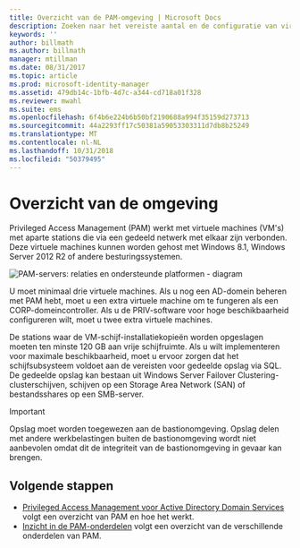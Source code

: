 ```yaml
---
title: Overzicht van de PAM-omgeving | Microsoft Docs
description: Zoeken naar het vereiste aantal en de configuratie van virtuele machines die in Privileged Access Management kunnen worden geïmplementeerd
keywords: ''
author: billmath
ms.author: billmath
manager: mtillman
ms.date: 08/31/2017
ms.topic: article
ms.prod: microsoft-identity-manager
ms.assetid: 479db14c-1bfb-4d7c-a344-cd718a01f328
ms.reviewer: mwahl
ms.suite: ems
ms.openlocfilehash: 6f4b6e224b6b50bf2190688a994f35159d273713
ms.sourcegitcommit: 44a2293ff17c50381a59053303311d7db8b25249
ms.translationtype: MT
ms.contentlocale: nl-NL
ms.lasthandoff: 10/31/2018
ms.locfileid: "50379495"
---
```

# <a name="environment-overview"></a>Overzicht van de omgeving

Privileged Access Management (PAM) werkt met virtuele machines (VM's) met aparte stations die via een gedeeld netwerk met elkaar zijn verbonden. Deze virtuele machines kunnen worden gehost met Windows 8.1, Windows Server 2012 R2 of andere besturingssystemen.

![PAM-servers: relaties en ondersteunde platformen - diagram](media/pam-test-lab-architecture.png)

U moet minimaal drie virtuele machines.  Als u nog een AD-domein beheren met PAM hebt, moet u een extra virtuele machine om te fungeren als een CORP-domeincontroller.  Als u de PRIV-software voor hoge beschikbaarheid configureren wilt, moet u twee extra virtuele machines.

De stations waar de VM-schijf-installatiekopieën worden opgeslagen moeten ten minste 120 GB aan vrije schijfruimte.  Als u wilt implementeren voor maximale beschikbaarheid, moet u ervoor zorgen dat het schijfsubsysteem voldoet aan de vereisten voor gedeelde opslag via SQL.  De gedeelde opslag kan bestaan uit Windows Server Failover Clustering-clusterschijven, schijven op een Storage Area Network (SAN) of bestandsshares op een SMB-server.

> [!IMPORTANT]
> Opslag moet worden toegewezen aan de bastionomgeving. Opslag delen met andere werkbelastingen buiten de bastionomgeving wordt niet aanbevolen omdat dit de integriteit van de bastionomgeving in gevaar kan brengen.

## <a name="next-steps"></a>Volgende stappen

- [Privileged Access Management voor Active Directory Domain Services](privileged-identity-management-for-active-directory-domain-services.md) volgt een overzicht van PAM en hoe het werkt.
- [Inzicht in de PAM-onderdelen](principles-of-operation.md) volgt een overzicht van de verschillende onderdelen van PAM.
